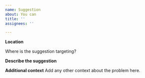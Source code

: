 ```yaml
---
name: Suggestion
about: You can 
title: ''
assignees: ''

---
```

**Location**

Where is the suggestion targeting?

**Describe the suggestion**


**Additional context**
Add any other context about the problem here.
